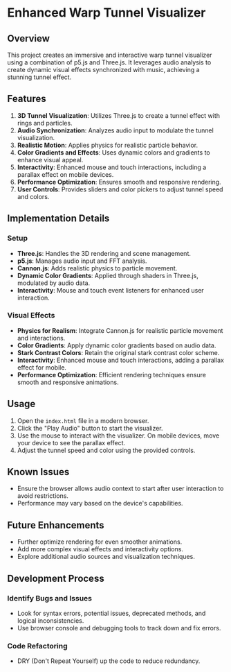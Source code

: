# Enhanced Warp Tunnel Visualizer

## Overview
This project creates an immersive and interactive warp tunnel visualizer using a combination of p5.js and Three.js. It leverages audio analysis to create dynamic visual effects synchronized with music, achieving a stunning tunnel effect.

## Features
1. **3D Tunnel Visualization**: Utilizes Three.js to create a tunnel effect with rings and particles.
2. **Audio Synchronization**: Analyzes audio input to modulate the tunnel visualization.
3. **Realistic Motion**: Applies physics for realistic particle behavior.
4. **Color Gradients and Effects**: Uses dynamic colors and gradients to enhance visual appeal.
5. **Interactivity**: Enhanced mouse and touch interactions, including a parallax effect on mobile devices.
6. **Performance Optimization**: Ensures smooth and responsive rendering.
7. **User Controls**: Provides sliders and color pickers to adjust tunnel speed and colors.

## Implementation Details

### Setup
- **Three.js**: Handles the 3D rendering and scene management.
- **p5.js**: Manages audio input and FFT analysis.
- **Cannon.js**: Adds realistic physics to particle movement.
- **Dynamic Color Gradients**: Applied through shaders in Three.js, modulated by audio data.
- **Interactivity**: Mouse and touch event listeners for enhanced user interaction.

### Visual Effects
- **Physics for Realism**: Integrate Cannon.js for realistic particle movement and interactions.
- **Color Gradients**: Apply dynamic color gradients based on audio data.
- **Stark Contrast Colors**: Retain the original stark contrast color scheme.
- **Interactivity**: Enhanced mouse and touch interactions, adding a parallax effect for mobile.
- **Performance Optimization**: Efficient rendering techniques ensure smooth and responsive animations.

## Usage
1. Open the `index.html` file in a modern browser.
2. Click the "Play Audio" button to start the visualizer.
3. Use the mouse to interact with the visualizer. On mobile devices, move your device to see the parallax effect.
4. Adjust the tunnel speed and color using the provided controls.

## Known Issues
- Ensure the browser allows audio context to start after user interaction to avoid restrictions.
- Performance may vary based on the device's capabilities.

## Future Enhancements
- Further optimize rendering for even smoother animations.
- Add more complex visual effects and interactivity options.
- Explore additional audio sources and visualization techniques.

## Development Process

### Identify Bugs and Issues
- Look for syntax errors, potential issues, deprecated methods, and logical inconsistencies.
- Use browser console and debugging tools to track down and fix errors.

### Code Refactoring
- DRY (Don't Repeat Yourself) up the code to reduce redundancy.
